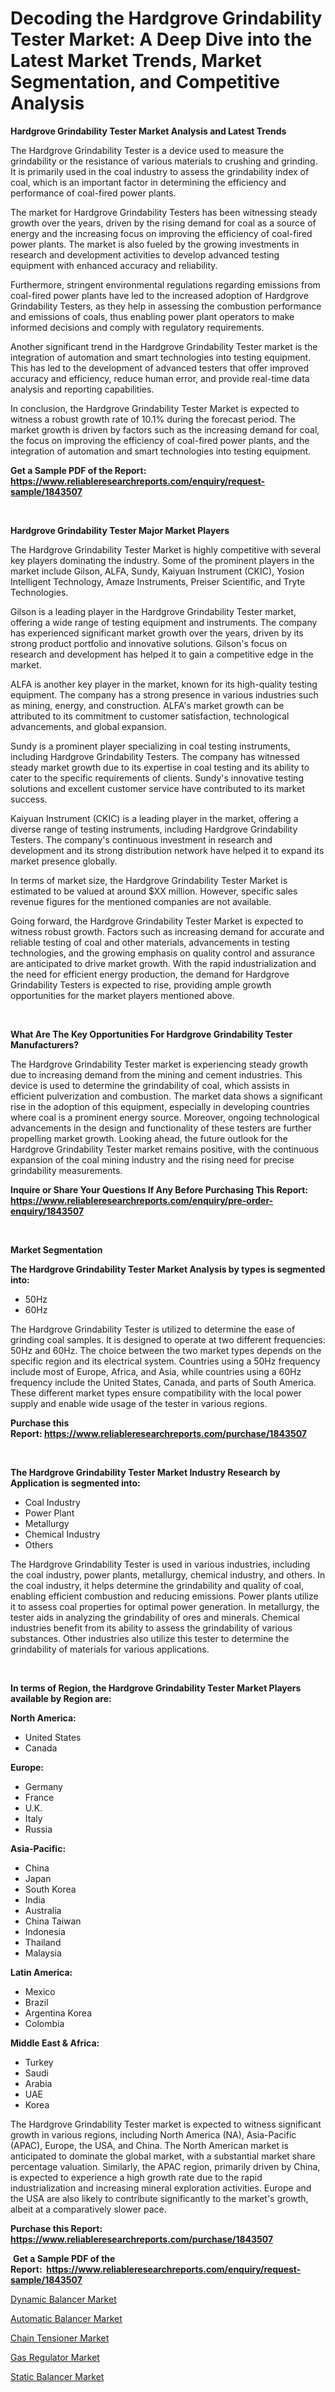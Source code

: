 <p><h1>Decoding the Hardgrove Grindability Tester Market: A Deep Dive into the Latest Market Trends, Market Segmentation, and Competitive Analysis</h1></p><p><strong>Hardgrove Grindability Tester Market Analysis and Latest Trends</strong></p>
<p><p>The Hardgrove Grindability Tester is a device used to measure the grindability or the resistance of various materials to crushing and grinding. It is primarily used in the coal industry to assess the grindability index of coal, which is an important factor in determining the efficiency and performance of coal-fired power plants.</p><p>The market for Hardgrove Grindability Testers has been witnessing steady growth over the years, driven by the rising demand for coal as a source of energy and the increasing focus on improving the efficiency of coal-fired power plants. The market is also fueled by the growing investments in research and development activities to develop advanced testing equipment with enhanced accuracy and reliability.</p><p>Furthermore, stringent environmental regulations regarding emissions from coal-fired power plants have led to the increased adoption of Hardgrove Grindability Testers, as they help in assessing the combustion performance and emissions of coals, thus enabling power plant operators to make informed decisions and comply with regulatory requirements.</p><p>Another significant trend in the Hardgrove Grindability Tester market is the integration of automation and smart technologies into testing equipment. This has led to the development of advanced testers that offer improved accuracy and efficiency, reduce human error, and provide real-time data analysis and reporting capabilities.</p><p>In conclusion, the Hardgrove Grindability Tester Market is expected to witness a robust growth rate of 10.1% during the forecast period. The market growth is driven by factors such as the increasing demand for coal, the focus on improving the efficiency of coal-fired power plants, and the integration of automation and smart technologies into testing equipment.</p></p>
<p><strong>Get a Sample PDF of the Report:&nbsp; <a href="https://www.reliableresearchreports.com/enquiry/request-sample/1843507">https://www.reliableresearchreports.com/enquiry/request-sample/1843507</a></strong></p>
<p>&nbsp;</p>
<p><strong>Hardgrove Grindability Tester Major Market Players</strong></p>
<p><p>The Hardgrove Grindability Tester Market is highly competitive with several key players dominating the industry. Some of the prominent players in the market include Gilson, ALFA, Sundy, Kaiyuan Instrument (CKIC), Yosion Intelligent Technology, Amaze Instruments, Preiser Scientific, and Tryte Technologies.</p><p>Gilson is a leading player in the Hardgrove Grindability Tester market, offering a wide range of testing equipment and instruments. The company has experienced significant market growth over the years, driven by its strong product portfolio and innovative solutions. Gilson's focus on research and development has helped it to gain a competitive edge in the market.</p><p>ALFA is another key player in the market, known for its high-quality testing equipment. The company has a strong presence in various industries such as mining, energy, and construction. ALFA's market growth can be attributed to its commitment to customer satisfaction, technological advancements, and global expansion.</p><p>Sundy is a prominent player specializing in coal testing instruments, including Hardgrove Grindability Testers. The company has witnessed steady market growth due to its expertise in coal testing and its ability to cater to the specific requirements of clients. Sundy's innovative testing solutions and excellent customer service have contributed to its market success.</p><p>Kaiyuan Instrument (CKIC) is a leading player in the market, offering a diverse range of testing instruments, including Hardgrove Grindability Testers. The company's continuous investment in research and development and its strong distribution network have helped it to expand its market presence globally.</p><p>In terms of market size, the Hardgrove Grindability Tester Market is estimated to be valued at around $XX million. However, specific sales revenue figures for the mentioned companies are not available.</p><p>Going forward, the Hardgrove Grindability Tester Market is expected to witness robust growth. Factors such as increasing demand for accurate and reliable testing of coal and other materials, advancements in testing technologies, and the growing emphasis on quality control and assurance are anticipated to drive market growth. With the rapid industrialization and the need for efficient energy production, the demand for Hardgrove Grindability Testers is expected to rise, providing ample growth opportunities for the market players mentioned above.</p></p>
<p>&nbsp;</p>
<p><strong>What Are The Key Opportunities For Hardgrove Grindability Tester Manufacturers?</strong></p>
<p><p>The Hardgrove Grindability Tester market is experiencing steady growth due to increasing demand from the mining and cement industries. This device is used to determine the grindability of coal, which assists in efficient pulverization and combustion. The market data shows a significant rise in the adoption of this equipment, especially in developing countries where coal is a prominent energy source. Moreover, ongoing technological advancements in the design and functionality of these testers are further propelling market growth. Looking ahead, the future outlook for the Hardgrove Grindability Tester market remains positive, with the continuous expansion of the coal mining industry and the rising need for precise grindability measurements.</p></p>
<p><strong>Inquire or Share Your Questions If Any Before Purchasing This Report: <a href="https://www.reliableresearchreports.com/enquiry/pre-order-enquiry/1843507">https://www.reliableresearchreports.com/enquiry/pre-order-enquiry/1843507</a></strong></p>
<p>&nbsp;</p>
<p><strong>Market Segmentation</strong></p>
<p><strong>The Hardgrove Grindability Tester Market Analysis by types is segmented into:</strong></p>
<p><ul><li>50Hz</li><li>60Hz</li></ul></p>
<p><p>The Hardgrove Grindability Tester is utilized to determine the ease of grinding coal samples. It is designed to operate at two different frequencies: 50Hz and 60Hz. The choice between the two market types depends on the specific region and its electrical system. Countries using a 50Hz frequency include most of Europe, Africa, and Asia, while countries using a 60Hz frequency include the United States, Canada, and parts of South America. These different market types ensure compatibility with the local power supply and enable wide usage of the tester in various regions.</p></p>
<p><strong>Purchase this Report:&nbsp;<a href="https://www.reliableresearchreports.com/purchase/1843507">https://www.reliableresearchreports.com/purchase/1843507</a></strong></p>
<p>&nbsp;</p>
<p><strong>The Hardgrove Grindability Tester Market Industry Research by Application is segmented into:</strong></p>
<p><ul><li>Coal Industry</li><li>Power Plant</li><li>Metallurgy</li><li>Chemical Industry</li><li>Others</li></ul></p>
<p><p>The Hardgrove Grindability Tester is used in various industries, including the coal industry, power plants, metallurgy, chemical industry, and others. In the coal industry, it helps determine the grindability and quality of coal, enabling efficient combustion and reducing emissions. Power plants utilize it to assess coal properties for optimal power generation. In metallurgy, the tester aids in analyzing the grindability of ores and minerals. Chemical industries benefit from its ability to assess the grindability of various substances. Other industries also utilize this tester to determine the grindability of materials for various applications.</p></p>
<p>&nbsp;</p>
<p><strong>In terms of Region, the Hardgrove Grindability Tester Market Players available by Region are:</strong></p>
<p>
    <p> <strong> North America: </strong>
        <ul>
            <li>United States</li>
            <li>Canada</li>
        </ul>
        </p> 
    <p> <strong> Europe: </strong>
        <ul>
            <li>Germany</li>
            <li>France</li>
            <li>U.K.</li>
            <li>Italy</li>
            <li>Russia</li>
        </ul>
        </p> 
    <p> <strong> Asia-Pacific: </strong>
        <ul>
            <li>China</li>
            <li>Japan</li>
            <li>South Korea</li>
            <li>India</li>
            <li>Australia</li>
            <li>China Taiwan</li>
            <li>Indonesia</li>
            <li>Thailand</li>
            <li>Malaysia</li>
        </ul>
        </p> 
    <p> <strong> Latin America: </strong>
        <ul>
            <li>Mexico</li>
            <li>Brazil</li>
            <li>Argentina Korea</li>
            <li>Colombia</li>
        </ul>
        </p> 
    <p> <strong> Middle East & Africa: </strong>
        <ul>
            <li>Turkey</li>
            <li>Saudi</li>
            <li>Arabia</li>
            <li>UAE</li>
            <li>Korea</li>
        </ul>
    </p>
    </p>
<p><p>The Hardgrove Grindability Tester market is expected to witness significant growth in various regions, including North America (NA), Asia-Pacific (APAC), Europe, the USA, and China. The North American market is anticipated to dominate the global market, with a substantial market share percentage valuation. Similarly, the APAC region, primarily driven by China, is expected to experience a high growth rate due to the rapid industrialization and increasing mineral exploration activities. Europe and the USA are also likely to contribute significantly to the market's growth, albeit at a comparatively slower pace.</p></p>
<p><strong>Purchase this Report: <a href="https://www.reliableresearchreports.com/purchase/1843507">https://www.reliableresearchreports.com/purchase/1843507</a></strong></p>
<p>&nbsp;<strong>Get a Sample PDF of the Report:&nbsp;&nbsp;<a href="https://www.reliableresearchreports.com/enquiry/request-sample/1843507">https://www.reliableresearchreports.com/enquiry/request-sample/1843507</a></strong></p>
<p><strong></strong></p>
<p><p><a href="https://github.com/pizolina/Market-Research-Report-List-2/blob/main/dynamic-balancer-market.md">Dynamic Balancer Market</a></p><p><a href="https://github.com/vimar16th/Market-Research-Report-List-2/blob/main/automatic-balancer-market.md">Automatic Balancer Market</a></p><p><a href="https://github.com/gdfhhhj/Market-Research-Report-List-2/blob/main/chain-tensioner-market.md">Chain Tensioner Market</a></p><p><a href="https://github.com/luckyshygirl/Market-Research-Report-List-2/blob/main/gas-regulator-market.md">Gas Regulator Market</a></p><p><a href="https://github.com/sofayahoo2023/Market-Research-Report-List-2/blob/main/static-balancer-market.md">Static Balancer Market</a></p></p>